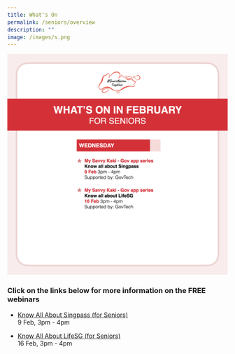 ```yaml
---
title: What's On
permalink: /seniors/overview
description: ""
image: /images/s.png
---
```

![List of free webinars in February for seniors](/images/feb-2022/Overview-Seniors.png)

### Click on the links below for more information on the FREE webinars

* [Know All About Singpass (for Seniors) ](https://zoom.us/webinar/register/1116418394710/WN_0G0pBXZ1SxCN36MQc_Rp0Q)<br>
9 Feb, 3pm - 4pm
 
* [Know All About LifeSG (for Seniors)](/seniors/my-savvy-kaki/lifesg)<br>
16 Feb, 3pm - 4pm